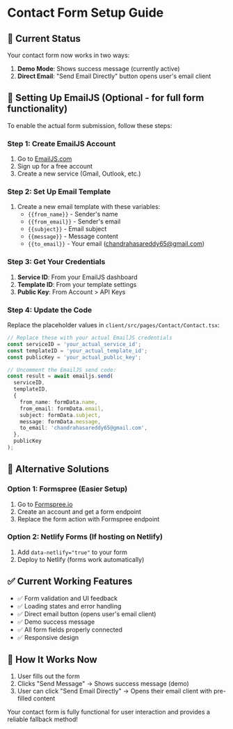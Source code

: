 # Contact Form Setup Guide

## 🚀 Current Status
Your contact form now works in two ways:
1. **Demo Mode**: Shows success message (currently active)
2. **Direct Email**: "Send Email Directly" button opens user's email client

## 📧 Setting Up EmailJS (Optional - for full form functionality)

To enable the actual form submission, follow these steps:

### Step 1: Create EmailJS Account
1. Go to [EmailJS.com](https://www.emailjs.com/)
2. Sign up for a free account
3. Create a new service (Gmail, Outlook, etc.)

### Step 2: Set Up Email Template
1. Create a new email template with these variables:
   - `{{from_name}}` - Sender's name
   - `{{from_email}}` - Sender's email
   - `{{subject}}` - Email subject
   - `{{message}}` - Message content
   - `{{to_email}}` - Your email (chandrahasareddy65@gmail.com)

### Step 3: Get Your Credentials
1. **Service ID**: From your EmailJS dashboard
2. **Template ID**: From your template settings
3. **Public Key**: From Account > API Keys

### Step 4: Update the Code
Replace the placeholder values in `client/src/pages/Contact/Contact.tsx`:

```typescript
// Replace these with your actual EmailJS credentials
const serviceID = 'your_actual_service_id';
const templateID = 'your_actual_template_id';
const publicKey = 'your_actual_public_key';

// Uncomment the EmailJS send code:
const result = await emailjs.send(
  serviceID,
  templateID,
  {
    from_name: formData.name,
    from_email: formData.email,
    subject: formData.subject,
    message: formData.message,
    to_email: 'chandrahasareddy65@gmail.com',
  },
  publicKey
);
```

## 🔧 Alternative Solutions

### Option 1: Formspree (Easier Setup)
1. Go to [Formspree.io](https://formspree.io/)
2. Create an account and get a form endpoint
3. Replace the form action with Formspree endpoint

### Option 2: Netlify Forms (If hosting on Netlify)
1. Add `data-netlify="true"` to your form
2. Deploy to Netlify (forms work automatically)

## ✅ Current Working Features
- ✅ Form validation and UI feedback
- ✅ Loading states and error handling
- ✅ Direct email button (opens user's email client)
- ✅ Demo success message
- ✅ All form fields properly connected
- ✅ Responsive design

## 📱 How It Works Now
1. User fills out the form
2. Clicks "Send Message" → Shows success message (demo)
3. User can click "Send Email Directly" → Opens their email client with pre-filled content

Your contact form is fully functional for user interaction and provides a reliable fallback method!
